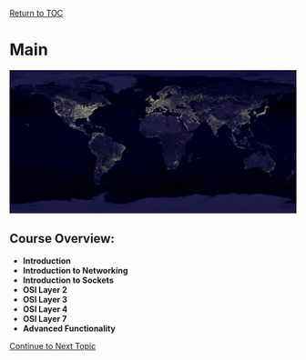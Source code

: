 <a href="https://github.com/CyberTrainingUSAF/08-Network-Programming/blob/master/00-Table-of-Contents.md" rel="Return to TOC"> Return to TOC </a>

# Main

![](/.gitbook/assets/nightearth.jpg)

## **Course Overview:**

* **Introduction**
* **Introduction to Networking**
* **Introduction to Sockets**
* **OSI Layer 2**
* **OSI Layer 3**
* **OSI Layer 4**
* **OSI Layer 7**
* **Advanced Functionality**

<a href="https://github.com/CyberTrainingUSAF/08-Network-Programming/blob/master/01-introduction/02-introduction.md" > Continue to Next Topic </a>
